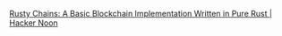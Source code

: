 [Rusty Chains: A Basic Blockchain Implementation Written in Pure Rust | Hacker Noon](https://hackernoon.com/rusty-chains-a-basic-blockchain-implementation-written-in-pure-rust-gk2m3uri)
